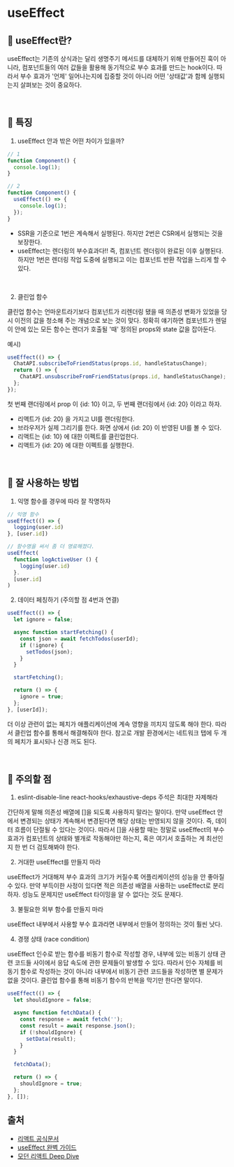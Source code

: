 # useEffect

## 👀 useEffect란?

useEffect는 기존의 상식과는 달리 생명주기 메서드를 대체하기 위해 만들어진 훅이 아니라, 컴포넌트들의 여러 값들을 활용해 동기적으로 부수 효과를 만드는 hook이다. 따라서 부수 효과가 '언제' 일어나는지에 집중할 것이 아니라 어떤 '상태값'과 함께 실행되는지 살펴보는 것이 중요하다.

<br>

## 🌈 특징

1. useEffect 안과 밖은 어떤 차이가 있을까?

```typescript
// 1
function Component() {
  console.log(1);
}

// 2
function Component() {
  useEffect(() => {
    console.log(1);
  });
}
```

- SSR을 기준으로 1번은 계속해서 실행된다. 하지만 2번은 CSR에서 실행되는 것을 보장한다.
- useEffect는 렌더링의 부수효과다!! 즉, 컴포넌트 렌더링이 완료된 이후 실행된다. 하지만 1번은 렌더링 작업 도중에 실행되고 이는 컴포넌트 반환 작업을 느리게 할 수 있다.

<br>

2. 클린업 함수

클린업 함수는 언마운트라기보다 컴포넌트가 리렌더링 됐을 때 의존성 변화가 있었을 당시 이전의 값을 청소해 주는 개념으로 보는 것이 맞다. 정확히 얘기하면 컴포넌트가 렌덜이 안에 있는 모든 함수는 렌더가 호출될 '때' 정의된 props와 state 값을 잡아둔다.

예시)

```typescript
useEffect(() => {
  ChatAPI.subscribeToFriendStatus(props.id, handleStatusChange);
  return () => {
    ChatAPI.unsubscribeFromFriendStatus(props.id, handleStatusChange);
  };
});
```

첫 번째 랜더링에서 prop 이 {id: 10} 이고, 두 번째 랜더링에서 {id: 20} 이라고 하자.

- 리액트가 {id: 20} 을 가지고 UI를 랜더링한다.
- 브라우저가 실제 그리기를 한다. 화면 상에서 {id: 20} 이 반영된 UI를 볼 수 있다.
- 리액트는 {id: 10} 에 대한 이펙트를 클린업한다.
- 리액트가 {id: 20} 에 대한 이펙트를 실행한다.

<br>

## 🎯 잘 사용하는 방법

1. 익명 함수를 경우에 따라 잘 작명하자

```typescript
// 익명 함수
useEffect(() => {
  logging(user.id)
}, [user.id])

// 함수명을 써서 좀 더 명료해졌다.
useEffect(
  function logActiveUser () {
    logging(user.id)
  }.
  [user.id]
)
```

2. 데이터 페칭하기 (주의할 점 4번과 연결)

```typescript
useEffect(() => {
  let ignore = false;

  async function startFetching() {
    const json = await fetchTodos(userId);
    if (!ignore) {
      setTodos(json);
    }
  }

  startFetching();

  return () => {
    ignore = true;
  };
}, [userId]);
```

더 이상 관련이 없는 페치가 애플리케이션에 계속 영향을 끼치지 않도록 해야 한다. 따라서 클린업 함수를 통해서 해결해줘야 한다. 참고로 개발 환경에서는 네트워크 탭에 두 개의 페치가 표시되나 신경 꺼도 된다.

<br>

## 💩 주의할 점

1. eslint-disable-line react-hooks/exhaustive-deps 주석은 최대한 자제해라

간단하게 말해 의존성 배열에 []을 되도록 사용하지 말라는 말이다. 만약 useEffect 안에서 변경되는 상태가 계속해서 변경된다면 해당 상태는 반영되지 않을 것이다. 즉, 데이터 흐름이 단절될 수 있다는 것이다. 따라서 []을 사용할 때는 정말로 useEffect의 부수 효과가 컴포넌트의 상태와 별개로 작동해야만 하는지, 혹은 여기서 호출하는 게 최선인지 한 번 더 검토해봐야 한다.

2. 거대한 useEffect를 만들지 마라

useEffect가 거대해져 부수 효과의 크기가 커질수록 어플리케이션의 성능을 안 좋아질 수 있다. 만약 부득이한 사정이 있다면 적은 의존성 배열을 사용하는 useEffect로 분리하자. 성능도 문제지만 useEffect 타이밍을 알 수 없다는 것도 문제다.

3. 불필요한 외부 함수를 만들지 마라

useEffect 내부에서 사용할 부수 효과라면 내부에서 만들어 정의하는 것이 훨씬 낫다.

4. 경쟁 상태 (race condition)

useEffect 인수로 받는 함수를 비동기 함수로 작성할 경우, 내부에 있는 비동기 상태 관련 코드들 사이에서 응답 속도에 관한 문제들이 발생할 수 있다. 따라서 인수 자체를 비동기 함수로 작성하는 것이 아니라 내부에서 비동기 관련 코드들을 작성하면 별 문제가 없을 것이다. 클린업 함수를 통해 비동기 함수의 반복을 막기만 한다면 말이다.

```typescript
useEffect(() => {
  let shouldIgnore = false;

  async function fetchData() {
    const response = await fetch('');
    const result = await response.json();
    if (!shouldIgnore) {
      setData(result);
    }
  }

  fetchData();

  return () => {
    shouldIgnore = true;
  };
}, []);
```

## 출처

- [리액트 공식문서](https://react-ko.dev/learn/synchronizing-with-effects)
- [useEffect 완벽 가이드](https://overreacted.io/a-complete-guide-to-useeffect/)
- [모던 리액트 Deep Dive](https://m.yes24.com/Goods/Detail/123161563)

